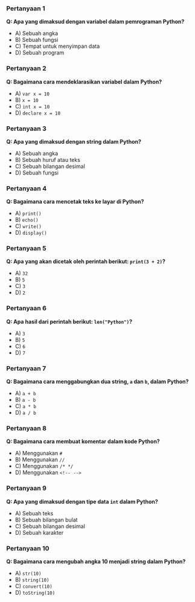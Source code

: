 
### Pertanyaan 1
**Q: Apa yang dimaksud dengan variabel dalam pemrograman Python?**
- A) Sebuah angka
- B) Sebuah fungsi
- C) Tempat untuk menyimpan data
- D) Sebuah program

### Pertanyaan 2
**Q: Bagaimana cara mendeklarasikan variabel dalam Python?**
- A) `var x = 10`
- B) `x = 10`
- C) `int x = 10`
- D) `declare x = 10`

### Pertanyaan 3
**Q: Apa yang dimaksud dengan string dalam Python?**
- A) Sebuah angka
- B) Sebuah huruf atau teks
- C) Sebuah bilangan desimal
- D) Sebuah fungsi

### Pertanyaan 4
**Q: Bagaimana cara mencetak teks ke layar di Python?**
- A) `print()`
- B) `echo()`
- C) `write()`
- D) `display()`

### Pertanyaan 5
**Q: Apa yang akan dicetak oleh perintah berikut: `print(3 + 2)`?**
- A) `32`
- B) `5`
- C) `3`
- D) `2`

### Pertanyaan 6
**Q: Apa hasil dari perintah berikut: `len("Python")`?**
- A) `3`
- B) `5`
- C) `6`
- D) `7`

### Pertanyaan 7
**Q: Bagaimana cara menggabungkan dua string, `a` dan `b`, dalam Python?**
- A) `a + b`
- B) `a - b`
- C) `a * b`
- D) `a / b`

### Pertanyaan 8
**Q: Bagaimana cara membuat komentar dalam kode Python?**
- A) Menggunakan `#`
- B) Menggunakan `//`
- C) Menggunakan `/* */`
- D) Menggunakan `<!-- -->`

### Pertanyaan 9
**Q: Apa yang dimaksud dengan tipe data `int` dalam Python?**
- A) Sebuah teks
- B) Sebuah bilangan bulat
- C) Sebuah bilangan desimal
- D) Sebuah karakter

### Pertanyaan 10
**Q: Bagaimana cara mengubah angka 10 menjadi string dalam Python?**
- A) `str(10)`
- B) `string(10)`
- C) `convert(10)`
- D) `toString(10)`
